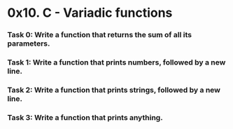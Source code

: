 # 0x10. C - Variadic functions

### Task 0: Write a function that returns the sum of all its parameters.

### Task 1: Write a function that prints numbers, followed by a new line.

### Task 2: Write a function that prints strings, followed by a new line.

### Task 3: Write a function that prints anything.
